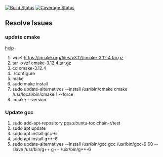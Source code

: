 
[![Build Status](https://travis-ci.org/TusharChugh/cplusplus-containers.svg?branch=master)](https://travis-ci.org/TusharChugh/cplusplus-containers)
[![Coverage Status](https://coveralls.io/repos/github/TusharChugh/cplusplus-containers/badge.svg?branch=master)](https://coveralls.io/github/TusharChugh/cplusplus-containers?branch=master)

## Resolve Issues

### update cmake
[help](https://www.claudiokuenzler.com/blog/755/install-upgrade-cmake-3.10.1-ubuntu-14.04-trusty-alternatives#.W9zw2XXwbCI)
1. wget https://cmake.org/files/v3.12/cmake-3.12.4.tar.gz
2. tar -xvzf cmake-3.12.4.tar.gz
3. cd cmake-3.12.4
4. ./configure
5. make
6. sudo make install
7. sudo update-alternatives --install /usr/bin/cmake cmake /usr/local/bin/cmake 1 --force
8. cmake --version

### Update gcc
1. sudo add-apt-repository ppa:ubuntu-toolchain-r/test
2. sudo apt update
3. sudo apt install gcc-6
4. sudo apt install g++-6
5. sudo update-alternatives --install /usr/bin/gcc gcc /usr/bin/gcc-6 60 --slave /usr/bin/g++ g++ /usr/bin/g++-6 